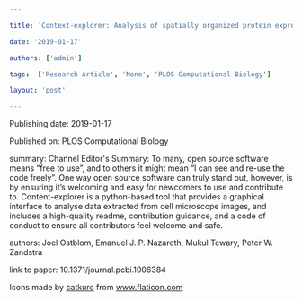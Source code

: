 ---
title: 'Context-explorer: Analysis of spatially organized protein expression in high-throughput screens'
date: '2019-01-17'
authors: ['admin']
tags:  ['Research Article', 'None', 'PLOS Computational Biology']
layout: 'post'
---
Publishing date: 2019-01-17

Published on: PLOS Computational Biology

summary: Channel Editor's Summary: To many, open source software means “free to use”, and to others it might mean “I can see and re-use the code freely”. One way open source software can truly stand out, however, is by ensuring it’s welcoming and easy for newcomers to use and contribute to. Content-explorer is a python-based tool that provides a graphical interface to analyse data extracted from cell microscope images, and includes a high-quality readme, contribution guidance, and a code of conduct to ensure all contributors feel welcome and safe. 

authors: Joel Ostblom, Emanuel J. P. Nazareth, Mukul Tewary, Peter W. Zandstra

link to paper: 10.1371/journal.pcbi.1006384

Icons made by <a href="https://www.flaticon.com/free-icon/bookshelves_3576884" title="catkuro">catkuro</a> from <a href="https://www.flaticon.com/" title="Flaticon"> www.flaticon.com</a>